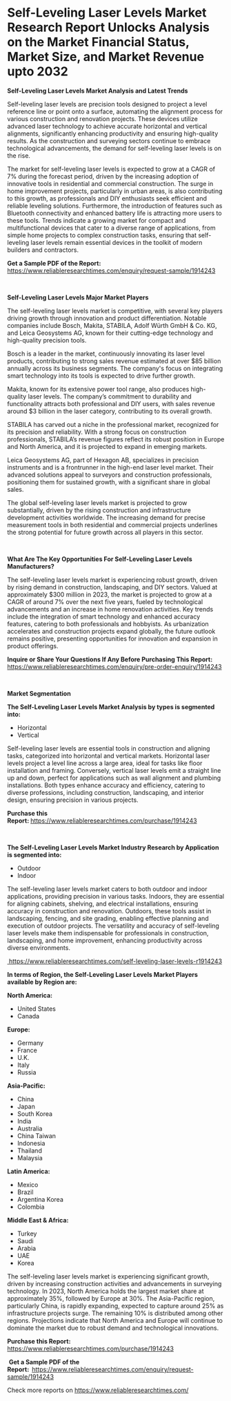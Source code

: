 <p><h1>Self-Leveling Laser Levels Market Research Report Unlocks Analysis on the Market Financial Status, Market Size, and Market Revenue upto 2032</h1></p><p><strong>Self-Leveling Laser Levels Market Analysis and Latest Trends</strong></p>
<p><p>Self-leveling laser levels are precision tools designed to project a level reference line or point onto a surface, automating the alignment process for various construction and renovation projects. These devices utilize advanced laser technology to achieve accurate horizontal and vertical alignments, significantly enhancing productivity and ensuring high-quality results. As the construction and surveying sectors continue to embrace technological advancements, the demand for self-leveling laser levels is on the rise.</p><p>The market for self-leveling laser levels is expected to grow at a CAGR of 7% during the forecast period, driven by the increasing adoption of innovative tools in residential and commercial construction. The surge in home improvement projects, particularly in urban areas, is also contributing to this growth, as professionals and DIY enthusiasts seek efficient and reliable leveling solutions. Furthermore, the introduction of features such as Bluetooth connectivity and enhanced battery life is attracting more users to these tools. Trends indicate a growing market for compact and multifunctional devices that cater to a diverse range of applications, from simple home projects to complex construction tasks, ensuring that self-leveling laser levels remain essential devices in the toolkit of modern builders and contractors.</p></p>
<p><strong>Get a Sample PDF of the Report:&nbsp;</strong> <a href="https://www.reliableresearchtimes.com/enquiry/request-sample/1914243?utm_campaign=2006&utm_medium=2&utm_source=Github&utm_content=ia&utm_term=01032025&utm_id=self-leveling-laser-levels">https://www.reliableresearchtimes.com/enquiry/request-sample/1914243</a></p>
<p>&nbsp;</p>
<p><strong>Self-Leveling Laser Levels Major Market Players</strong></p>
<p><p>The self-leveling laser levels market is competitive, with several key players driving growth through innovation and product differentiation. Notable companies include Bosch, Makita, STABILA, Adolf Würth GmbH & Co. KG, and Leica Geosystems AG, known for their cutting-edge technology and high-quality precision tools.</p><p>Bosch is a leader in the market, continuously innovating its laser level products, contributing to strong sales revenue estimated at over $85 billion annually across its business segments. The company's focus on integrating smart technology into its tools is expected to drive further growth.</p><p>Makita, known for its extensive power tool range, also produces high-quality laser levels. The company’s commitment to durability and functionality attracts both professional and DIY users, with sales revenue around $3 billion in the laser category, contributing to its overall growth.</p><p>STABILA has carved out a niche in the professional market, recognized for its precision and reliability. With a strong focus on construction professionals, STABILA’s revenue figures reflect its robust position in Europe and North America, and it is projected to expand in emerging markets.</p><p>Leica Geosystems AG, part of Hexagon AB, specializes in precision instruments and is a frontrunner in the high-end laser level market. Their advanced solutions appeal to surveyors and construction professionals, positioning them for sustained growth, with a significant share in global sales.</p><p>The global self-leveling laser levels market is projected to grow substantially, driven by the rising construction and infrastructure development activities worldwide. The increasing demand for precise measurement tools in both residential and commercial projects underlines the strong potential for future growth across all players in this sector.</p></p>
<p>&nbsp;</p>
<p><strong>What Are The Key Opportunities For Self-Leveling Laser Levels Manufacturers?</strong></p>
<p><p>The self-leveling laser levels market is experiencing robust growth, driven by rising demand in construction, landscaping, and DIY sectors. Valued at approximately $300 million in 2023, the market is projected to grow at a CAGR of around 7% over the next five years, fueled by technological advancements and an increase in home renovation activities. Key trends include the integration of smart technology and enhanced accuracy features, catering to both professionals and hobbyists. As urbanization accelerates and construction projects expand globally, the future outlook remains positive, presenting opportunities for innovation and expansion in product offerings.</p></p>
<p><strong>Inquire or Share Your Questions If Any Before Purchasing This Report:</strong> <a href="https://www.reliableresearchtimes.com/enquiry/pre-order-enquiry/1914243?utm_campaign=2006&utm_medium=2&utm_source=Github&utm_content=ia&utm_term=01032025&utm_id=self-leveling-laser-levels">https://www.reliableresearchtimes.com/enquiry/pre-order-enquiry/1914243</a></p>
<p>&nbsp;</p>
<p><strong>Market Segmentation</strong></p>
<p><strong>The Self-Leveling Laser Levels Market Analysis by types is segmented into:</strong></p>
<p><ul><li>Horizontal</li><li>Vertical</li></ul></p>
<p><p>Self-leveling laser levels are essential tools in construction and aligning tasks, categorized into horizontal and vertical markets. Horizontal laser levels project a level line across a large area, ideal for tasks like floor installation and framing. Conversely, vertical laser levels emit a straight line up and down, perfect for applications such as wall alignment and plumbing installations. Both types enhance accuracy and efficiency, catering to diverse professions, including construction, landscaping, and interior design, ensuring precision in various projects.</p></p>
<p><strong>Purchase this Report:&nbsp;</strong><a href="https://www.reliableresearchtimes.com/purchase/1914243?utm_campaign=2006&utm_medium=2&utm_source=Github&utm_content=ia&utm_term=01032025&utm_id=self-leveling-laser-levels">https://www.reliableresearchtimes.com/purchase/1914243</a></p>
<p>&nbsp;</p>
<p><strong>The Self-Leveling Laser Levels Market Industry Research by Application is segmented into:</strong></p>
<p><ul><li>Outdoor</li><li>Indoor</li></ul></p>
<p><p>The self-leveling laser levels market caters to both outdoor and indoor applications, providing precision in various tasks. Indoors, they are essential for aligning cabinets, shelving, and electrical installations, ensuring accuracy in construction and renovation. Outdoors, these tools assist in landscaping, fencing, and site grading, enabling effective planning and execution of outdoor projects. The versatility and accuracy of self-leveling laser levels make them indispensable for professionals in construction, landscaping, and home improvement, enhancing productivity across diverse environments.</p></p>
<p><a href="https://www.reliableresearchtimes.com/self-leveling-laser-levels-r1914243?utm_campaign=2006&utm_medium=2&utm_source=Github&utm_content=ia&utm_term=01032025&utm_id=self-leveling-laser-levels">&nbsp;https://www.reliableresearchtimes.com/self-leveling-laser-levels-r1914243</a></p>
<p><strong>In terms of Region, the Self-Leveling Laser Levels Market Players available by Region are:</strong></p>
<p>
    <p> <strong> North America: </strong>
        <ul>
            <li>United States</li>
            <li>Canada</li>
        </ul>
        </p> 
    <p> <strong> Europe: </strong>
        <ul>
            <li>Germany</li>
            <li>France</li>
            <li>U.K.</li>
            <li>Italy</li>
            <li>Russia</li>
        </ul>
        </p> 
    <p> <strong> Asia-Pacific: </strong>
        <ul>
            <li>China</li>
            <li>Japan</li>
            <li>South Korea</li>
            <li>India</li>
            <li>Australia</li>
            <li>China Taiwan</li>
            <li>Indonesia</li>
            <li>Thailand</li>
            <li>Malaysia</li>
        </ul>
        </p> 
    <p> <strong> Latin America: </strong>
        <ul>
            <li>Mexico</li>
            <li>Brazil</li>
            <li>Argentina Korea</li>
            <li>Colombia</li>
        </ul>
        </p> 
    <p> <strong> Middle East & Africa: </strong>
        <ul>
            <li>Turkey</li>
            <li>Saudi</li>
            <li>Arabia</li>
            <li>UAE</li>
            <li>Korea</li>
        </ul>
    </p>
    </p>
<p><p>The self-leveling laser levels market is experiencing significant growth, driven by increasing construction activities and advancements in surveying technology. In 2023, North America holds the largest market share at approximately 35%, followed by Europe at 30%. The Asia-Pacific region, particularly China, is rapidly expanding, expected to capture around 25% as infrastructure projects surge. The remaining 10% is distributed among other regions. Projections indicate that North America and Europe will continue to dominate the market due to robust demand and technological innovations.</p></p>
<p><strong>Purchase this Report: </strong><a href="https://www.reliableresearchtimes.com/purchase/1914243?utm_campaign=2006&utm_medium=2&utm_source=Github&utm_content=ia&utm_term=01032025&utm_id=self-leveling-laser-levels">https://www.reliableresearchtimes.com/purchase/1914243</a></p>
<p>&nbsp;<strong>Get a Sample PDF of the Report:&nbsp;&nbsp;</strong><a href="https://www.reliableresearchtimes.com/enquiry/request-sample/1914243?utm_campaign=2006&utm_medium=2&utm_source=Github&utm_content=ia&utm_term=01032025&utm_id=self-leveling-laser-levels">https://www.reliableresearchtimes.com/enquiry/request-sample/1914243</a></p>
<p><strong></strong></p>
<p>Check more reports on <a href="https://www.reliableresearchtimes.com/?utm_campaign=2006&utm_medium=2&utm_source=Github&utm_content=ia&utm_term=01032025&utm_id=self-leveling-laser-levels">https://www.reliableresearchtimes.com/</a></p>